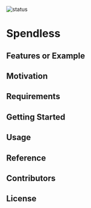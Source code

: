 ![status](https://github.com/droffilc1/spendless/actions/workflows/linter.yml/badge.svg)

# Spendless

## Features or Example

## Motivation

## Requirements

## Getting Started

## Usage

## Reference

## Contributors

## License
